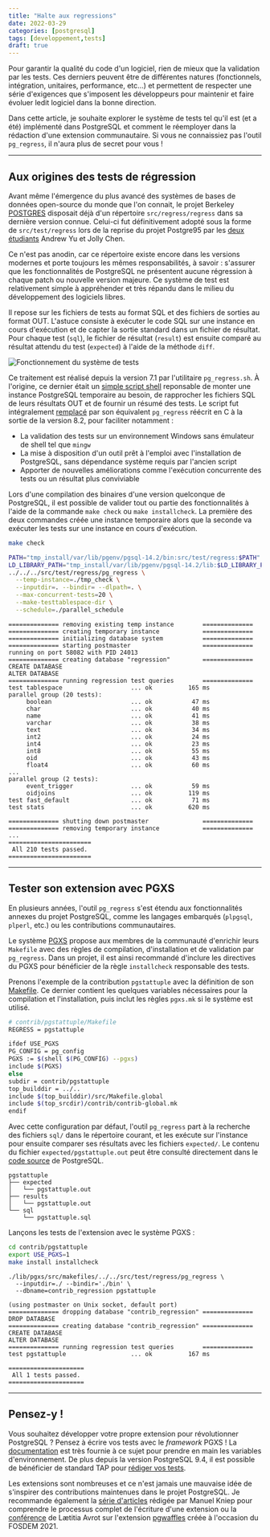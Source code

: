 ```yaml
---
title: "Halte aux regressions"
date: 2022-03-29
categories: [postgresql]
tags: [developpement,tests]
draft: true
---
```


Pour garantir la qualité du code d'un logiciel, rien de mieux que la validation
par les tests. Ces derniers peuvent être de différentes natures (fonctionnels,
intégration, unitaires, performance, etc…) et permettent de respecter une série
d'exigences que s'imposent les développeurs pour maintenir et faire évoluer ledit
logiciel dans la bonne direction.

Dans cette article, je souhaite explorer le système de tests tel qu'il est (et
a été) implémenté dans PostgreSQL et comment le réemployer dans la rédaction d'une
extension communautaire. Si vous ne connaissiez pas l'outil `pg_regress`, il 
n'aura plus de secret pour vous !

<!--more-->

---

## Aux origines des tests de régression

Avant même l'émergence du plus avancé des systèmes de bases de données open-source
du monde que l'on connait, le projet Berkeley [POSTGRES][1] disposait déjà d'un 
répertoire `src/regress/regress` dans sa dernière version connue. Celui-ci fut
définitivement adopté sous la forme de `src/test/regress` lors de la reprise du
projet Postgre95 par les [deux étudiants][2] Andrew Yu et Jolly Chen.

[1]: https://dsf.berkeley.edu/postgres-v4r2/
[2]: https://www.postgresql.org/docs/14/history.html

Ce n'est pas anodin, car ce répertoire existe encore dans les versions modernes
et porte toujours les mêmes responsabilités, à savoir : s'assurer que les
fonctionnalités de PostgreSQL ne présentent aucune régression à chaque patch ou
nouvelle version majeure. Ce système de test est relativement simple à 
appréhender et très répandu dans le milieu du développement des logiciels libres.

Il repose sur les fichiers de tests au format SQL et des fichiers de sorties au
format OUT. L'astuce consiste à exécuter le code SQL sur une instance en cours
d'exécution et de capter la sortie standard dans un fichier de résultat. Pour
chaque test (`sql`), le fichier de résultat (`result`) est ensuite comparé au 
résultat attendu du test (`expected`) à l'aide de la méthode `diff`.

![Fonctionnement du système de tests](/img/fr/mermaid-diagram-20220330173642.png)

<!-- https://mermaid-js.github.io/mermaid-live-editor
{
  "theme": "default"
}
graph LR
    test[test.sql] --\>|runtest| instance[(instance)]
    instance --\> result[result.out] --\> diff
    expected[expected.out] --\> diff{diff}
    diff --\> passed((passed))
-->

Ce traitement est réalisé depuis la version 7.1 par l'utilitaire `pg_regress.sh`.
À l'origine, ce dernier était un [simple script shell][3] reponsable de monter 
une instance PostgreSQL temporaire au besoin, de rapprocher les fichiers SQL de 
leurs résultats OUT et de fournir un résumé des tests. Le script fut intégralement
[remplacé][4] par son équivalent `pg_regress` réécrit en C à la sortie de la
version 8.2, pour faciliter notamment :

[3]: https://git.postgresql.org/gitweb/?p=postgresql.git;a=blob;f=src/test/regress/pg_regress.sh;h=323035f0947d44b8102af1afd0d453846cd1073d;hb=6f64c2e54a0b14154a335249f4dca91a39c61c50
[4]: https://git.postgresql.org/gitweb/?p=postgresql.git;a=commit;h=a38c85bd5d928115fdd22c9e28e0a7eeebc9878e

* La validation des tests sur un environnement Windows sans émulateur de shell
  tel que `mingw`
* La mise à disposition d'un outil prêt à l'emploi avec l'installation de PostgreSQL,
  sans dépendance système requis par l'ancien script
* Apporter de nouvelles améliorations comme l'exécution concurrente des tests
  ou un résultat plus conviviable

Lors d'une compilation des binaires d'une version quelconque de PostgreSQL, il
est possible de valider tout ou partie des fonctionnalités à l'aide de la commande
`make check` ou `make installcheck`. La première des deux commandes créée une
instance temporaire alors que la seconde va exécuter les tests sur une instance
en cours d'exécution.

```sh
make check

PATH="tmp_install/var/lib/pgenv/pgsql-14.2/bin:src/test/regress:$PATH" \
LD_LIBRARY_PATH="tmp_install/var/lib/pgenv/pgsql-14.2/lib:$LD_LIBRARY_PATH" \
../../../src/test/regress/pg_regress \
  --temp-instance=./tmp_check \
  --inputdir=. --bindir= --dlpath=. \
  --max-concurrent-tests=20 \
  --make-testtablespace-dir \
  --schedule=./parallel_schedule
```
```text
============== removing existing temp instance        ==============
============== creating temporary instance            ==============
============== initializing database system           ==============
============== starting postmaster                    ==============
running on port 58082 with PID 24013
============== creating database "regression"         ==============
CREATE DATABASE
ALTER DATABASE
============== running regression test queries        ==============
test tablespace                   ... ok          165 ms
parallel group (20 tests):
     boolean                      ... ok           47 ms
     char                         ... ok           40 ms
     name                         ... ok           41 ms
     varchar                      ... ok           38 ms
     text                         ... ok           34 ms
     int2                         ... ok           24 ms
     int4                         ... ok           23 ms
     int8                         ... ok           55 ms
     oid                          ... ok           43 ms
     float4                       ... ok           60 ms
...
parallel group (2 tests):
     event_trigger                ... ok           59 ms
     oidjoins                     ... ok          119 ms
test fast_default                 ... ok           71 ms
test stats                        ... ok          620 ms

============== shutting down postmaster               ==============
============== removing temporary instance            ==============
...
=======================
 All 210 tests passed. 
=======================
```

---

## Tester son extension avec PGXS

En plusieurs années, l'outil `pg_regress` s'est étendu aux fonctionnalités annexes
du projet PostgreSQL, comme les langages embarqués (`plpgsql`, `plperl`, etc.) ou
les contributions communautaires. 

Le système [PGXS][5] propose aux membres de la communauté d'enrichir leurs
`Makefile` avec des règles de compilation, d'installation et de validation par
`pg_regress`. Dans un projet, il est ainsi recommandé d'inclure les directives 
du PGXS pour bénéficier de la règle `installcheck` responsable des tests.

[5]: https://www.postgresql.org/docs/14/extend-pgxs.html

Prenons l'exemple de la contribution `pgstattuple` avec la définition de son
[Makefile][6]. Ce dernier contient les quelques variables nécessaires pour la
compilation et l'installation, puis inclut les règles `pgxs.mk` si le système
est utilisé.

[6]: https://github.com/postgres/postgres/blob/REL_14_2/contrib/pgstattuple/Makefile

```sh
# contrib/pgstattuple/Makefile
REGRESS = pgstattuple

ifdef USE_PGXS
PG_CONFIG = pg_config
PGXS := $(shell $(PG_CONFIG) --pgxs)
include $(PGXS)
else
subdir = contrib/pgstattuple
top_builddir = ../..
include $(top_builddir)/src/Makefile.global
include $(top_srcdir)/contrib/contrib-global.mk
endif
```

Avec cette configuration par défaut, l'outil `pg_regress` part à la recherche des
fichiers `sql/` dans le répertoire courant, et les exécute sur l'instance pour
ensuite comparer ses résultats avec les fichiers `expected/`. Le contenu du
fichier `expected/pgstattuple.out` peut être consulté directement dans le [code
source][7] de PostgreSQL.

```text
pgstattuple
├── expected
│   └── pgstattuple.out
├── results
│   └── pgstattuple.out
└── sql
    └── pgstattuple.sql
```

[7]: https://github.com/postgres/postgres/blob/REL_14_2/contrib/pgstattuple/expected/pgstattuple.out


Lançons les tests de l'extension avec le système PGXS :

```sh
cd contrib/pgstattuple
export USE_PGXS=1
make install installcheck
```

```text
./lib/pgxs/src/makefiles/../../src/test/regress/pg_regress \
  --inputdir=./ --bindir='./bin' \
  --dbname=contrib_regression pgstattuple

(using postmaster on Unix socket, default port)
============== dropping database "contrib_regression" ==============
DROP DATABASE
============== creating database "contrib_regression" ==============
CREATE DATABASE
ALTER DATABASE
============== running regression test queries        ==============
test pgstattuple                  ... ok          167 ms

=====================
 All 1 tests passed. 
=====================
```

---

## Pensez-y !

Vous souhaitez développer votre propre extension pour révolutionner PostgreSQL ?
Pensez à écrire vos tests avec le _framework_ PGXS ! La [documentation][8] est
très fournie à ce sujet pour prendre en main les variables d'environnement. De
plus depuis la version PostgreSQL 9.4, il est possible de bénéficier de standard
TAP pour [rédiger vos tests][9]. 

[8]: https://www.postgresql.org/docs/current/regress-run.html
[9]: https://www.2ndquadrant.com/en/blog/using-postgresql-tap-framework-extensions/

Les extensions sont nombreuses et ce n'est jamais une mauvaise idée de s'inspirer
des contributions maintenues dans le projet PostgreSQL. Je recommande également 
la [série d'articles][10] rédigée par Manuel Kniep pour comprendre le processus
complet de l'écriture d'une extension ou la [conférence][11] de Lætitia Avrot
sur l'extension [pgwaffles][12] créée à l'occasion du FOSDEM 2021.

[10]: http://big-elephants.com/2015-10/writing-postgres-extensions-part-i/
[11]: https://l_avrot.gitlab.io/slides/postgres-waffles.html
[12]: https://gitlab.com/l_avrot/pgwaffles